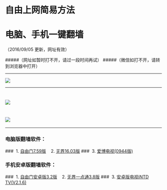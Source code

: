 # 自由上网简易方法
# 电脑、手机一键翻墙
（2016/09/05 更新，网址有效）

#####（网址如暂时打不开，请过一段时间再试）
#####（微信如打不开，请转到浏览器中打开）

***

 <a href="http://d1dv2d1k0mse32.cloudfront.net/pic/yjfq-20160831ok.png" target="_blank"> <img src="http://d1dv2d1k0mse32.cloudfront.net/pic/yjfq-20160831ok.png"> </a>

***


# <a href="http://d23aci1xbfhhbf.cloudfront.net/fqtz.php?tz=fq?id=1" target="_blank"><img src="http://d23aci1xbfhhbf.cloudfront.net/pic/fqwz1.png"></a>

# <a href="http://d7atsmgblp4qj.cloudfront.net/fqtz.php?tz=fq?id=2" target="_blank"><img src="http://d7atsmgblp4qj.cloudfront.net/pic/fqwz2.png"></a>

***


### 电脑版翻墙软件：
###&nbsp;&nbsp;1. <a href="http://da8wc507nc9ea.cloudfront.net/fgget.php?fid=fg759p.zip" target="_blank">自由门7.59版</a>&nbsp;&nbsp;&nbsp;&nbsp;2. <a href="http://da8wc507nc9ea.cloudfront.net/fgget.php?fid=U1603.zip" target="_blank">无界16.03版</a>
###&nbsp;&nbsp;3. <a href="http://da8wc507nc9ea.cloudfront.net/fgget.php?fid=GreeniPPOTV_Setup_Ver12Build944b.zip" target="_blank">爱博电视(0944版)</a>

### 手机安卓版翻墙软件：
###&nbsp;&nbsp;1. <a href="http://da8wc507nc9ea.cloudfront.net/fgget.php?fid=fgma32.apk" target="_blank">自由门安卓版3.2版</a>&nbsp;&nbsp;&nbsp;&nbsp;2. <a href="http://da8wc507nc9ea.cloudfront.net/fgget.php?fid=um3.8.apk" target="_blank">无界一点通3.8版</a>
###&nbsp;&nbsp;3. <a href="http://da8wc507nc9ea.cloudfront.net/fgget.php?fid=iNTD_TV.apk" target="_blank">安卓版电视iNTD TV(V2.1.6)</a>


